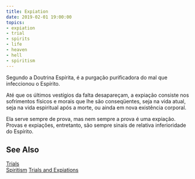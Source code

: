 ```yaml
---
title: Expiation
date: 2019-02-01 19:00:00
topics:
- expiation
- trial
- spirits
- life
- heaven
- hell
- spiritism
---
```


Segundo a Doutrina Espírita, é a purgação purificadora do mal que infeccionou o Espírito. 

Até que os últimos vestígios da falta desapareçam, a expiação consiste nos sofrimentos físicos e morais 
que lhe são conseqüentes, seja na vida atual, seja na vida espiritual após a morte, ou ainda em nova existência corporal. 

Ela serve sempre de prova, mas nem sempre a prova é uma expiação. Provas e expiações, entretanto, são 
sempre sinais de relativa inferioridade do Espírito. 

## See Also
[Trials](../trial)  
[Spiritism](/spiritism) 
[Trials and Expiations](../trial-and-expiation)  

